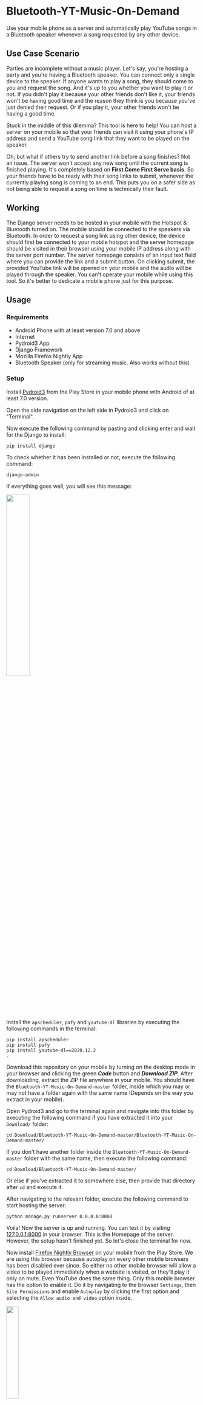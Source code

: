 # Bluetooth-YT-Music-On-Demand
Use your mobile phone as a server and automatically play YouTube songs in a Bluetooth speaker whenever a song requested by any other device.
## Use Case Scenario
Parties are incomplete without a music player. Let's say, you're hosting a party and you're having a Bluetooth speaker. You can connect only a single device to the speaker. If anyone wants to play a song, they should come to you and request the song. And it's up to you whether you want to play it or not. If you didn't play it because your other friends don't like it, your friends won't be having good time and the reason they think is you because you've just denied their request. Or if you play it, your other friends won't be having a good time.

Stuck in the middle of this dilemma? This tool is here to help! You can host a server on your mobile so that your friends can visit it using your phone's IP address and send a YouTube song link that they want to be played on the speaker.

Oh, but what if others try to send another link before a song finishes? Not an issue. The server won't accept any new song until the current song is finished playing. It's completely based on **First Come First Serve basis**. So your friends have to be ready with their song links to submit, whenever the currently playing song is coming to an end. This puts you on a safer side as not being able to request a song on time is technically their fault.
## Working
The Django server needs to be hosted in your mobile with the Hotspot & Bluetooth turned on. The mobile should be connected to the speakers via Bluetooth. In order to request a song link using other device, the device should first be connected to your mobile hotspot and the server homepage should be visited in their browser using your mobile IP address along with the server port number. The server homepage consists of an input text field where you can provide the link and a submit button. On clicking submit, the provided YouTube link will be opened on your mobile and the audio will be played through the speaker. You can't operate your mobile while using this tool. So it's better to dedicate a mobile phone just for this purpose.
## Usage
### Requirements
- Android Phone with at least version 7.0 and above
- Internet
- Pydroid3 App
- Django Framework
- Mozilla Firefox Nightly App
- Bluetooth Speaker (only for streaming music. Also works without this)
### Setup
Install [Pydroid3](https://play.google.com/store/apps/details?id=ru.iiec.pydroid3) from the Play Store in your mobile phone with Android of at least 7.0 version.

Open the side navigation on the left side in Pydroid3 and click on "Terminal".

Now execute the following command by pasting and clicking enter and wait for the Django to install:

    pip install django

To check whether it has been installed or not, execute the following command:

    django-admin
If everything goes well, you will see this message:

<img src="https://user-images.githubusercontent.com/65415209/164992059-f074c17f-a8e8-4d5b-bed6-e3de99f77d10.png" width="35%"></img>

Install the `apscheduler`, `pafy` and `youtube-dl` libraries by executing the following commands in the terminal:

    pip install apscheduler
    pip install pafy
    pip install youtube-dl==2020.12.2
    .
Download this repository on your mobile by turning on the desktop mode in your browser and clicking the green ***Code*** button and ***Download ZIP***. After downloading, extract the ZIP file anywhere in your mobile. You should have the `Bluetooth-YT-Music-On-Demand-master` folder, inside which you may or may not have a folder again with the same name (Depends on the way you extract in your mobile).

Open Pydroid3 and go to the terminal again and navigate into this folder by executing the following command if you have extracted it into your `Download/` folder:

    cd Download/Bluetooth-YT-Music-On-Demand-master/Bluetooth-YT-Music-On-Demand-master/
If you don't have another folder inside the `Bluetooth-YT-Music-On-Demand-master` folder with the same name, then execute the following command:

    cd Download/Bluetooth-YT-Music-On-Demand-master/
Or else if you've extracted it to somewhere else, then provide that directory after `cd` and execute it.

After navigating to the relevant folder, execute the following command to start hosting the server:

    python manage.py runserver 0.0.0.0:8000
Voila! Now the server is up and running. You can test it by visiting [127.0.0.1:8000](http://127.0.0.1:8000) in your browser. This is the Homepage of the server. However, the setup hasn't finished yet. So let's close the terminal for now.

Now install [Firefox Nightly Browser](https://play.google.com/store/apps/details?id=org.mozilla.fenix) on your mobile from the Play Store. We are using this browser because autoplay on every other mobile browsers has been disabled ever since. So either no other mobile browser will allow a video to be played immediately when a website is visited, or they'll play it only on mute. Even YouTube does the same thing. Only this mobile browser has the option to enable it. Do it by navigating to the browser `Settings`, then `Site Permissions` and enable `Autoplay` by clicking the first option and selecting the `Allow audio and video` option inside.

<img src="https://user-images.githubusercontent.com/65415209/165261330-849892ac-3787-4d4e-8ddc-3fa0c4aed6fe.gif" width="25%"></img>

Now the videos will be autoplayed, but only on mute. On using desktop mode, the autoplay will work perfectly. So we have to set the desktop view as the default view for displaying the webpages. In order to set that, type `about:config` in the address bar and press Enter. Then tap the the Plus (+) icon on the top left corner, then enter `general.useragent.override` for the *"Name"* and select *"String"* as the type, instead of *"Boolean"*. For *"Enter a string"*, paste the following: `Mozilla/5.0 (Windows NT 6.1; Win64; x64; rv:25.0) Gecko/20100101 Firefox/25.0` and click on *"Create"*. And that's it! The Firefox will now display the webpages in the desktop view by default.

<img src="https://user-images.githubusercontent.com/65415209/165261841-cacf969f-a902-417e-ab13-7aebd98280f6.png" width="25%"></img>

Also it's highly recommended to sign in with a YouTube Premium account in the browser to prevent the annoying YouTube ads. Because they mess with the working of this tool as the server sets a timer according to the video length as to when it has to start accepting a new song reuqest. The playing of ads will eat up some time and make the server to accept requests before the song even finishes and as a result, the song will be overridden by the newly requested song.

Now lastly, we have to make the Firefox as the default browser and stop YouTube from opening the YouTube links in the YouTube App. To do that go to `Default Apps` in your mobile settings and make the Firefox Nightly as the Default Browser App.

<img src="https://user-images.githubusercontent.com/65415209/165272834-8fc96abc-723e-40a0-9cfd-dccbeb59886e.png" width="25%"></img>
<img src="https://user-images.githubusercontent.com/65415209/165273685-697443a9-a2b9-4a3b-baf5-535935f2e2ac.png" width="25%"></img>

In `Opening Links` section find YouTube and select `Don't allow app to open links` for the `Open supported links` option.

<img src="https://user-images.githubusercontent.com/65415209/165274662-321142d4-e83a-45f1-a279-33e448521906.png" width="25%"></img>
<img src="https://user-images.githubusercontent.com/65415209/165274044-1565d085-b821-45c9-9dc8-8fcc5fcdfef4.png" width="25%"></img>
<img src="https://user-images.githubusercontent.com/65415209/165274442-f3f44108-976e-400b-8daa-8494bf64b30c.png" width="25%"></img>

Finally, we're now done with the Setup.
### Working
Now that everything has been setup, it's time to put this tool at work! So firstly we should connect our mobile to the Bluetooth speaker and turn on the mobile internet and hotspot. Know the IP Address of your mobile by navigating to the `About Phone` in mobile settings and clicking on the `IMEI & IP` option. Under the IP address section you can find your IP address. Better note it down somewhere because you have to share it with your friends so that they can access the homepage of the server using this IP.

<img src="https://user-images.githubusercontent.com/65415209/165276126-05716006-a0dc-4fb8-83af-1101bc7cd701.png" width="25%"></img>

Now fire up the server using previously mentioned command in the Pydroid3 terminal. Then start using the split screen while the terminal is open (this prevents the android from killing the pydroid terminal session). And that's pretty much it for setting up the server. You can leave your mobile aside now.

<img src="https://user-images.githubusercontent.com/65415209/165275665-5cd18c68-1edb-4ec7-88d9-8c6d9b20ffc9.png" width="25%"></img>

Now to access the homepage of the server from another device, you just have to connect to your mobile hotspot and type in the IP address of your mobile that you've noted earlier in the address bar of any browser in this device and add `:8000` at the end and hit Enter. You'll see this page on doing so:

<img src="https://user-images.githubusercontent.com/65415209/165276701-df4609bd-3f36-4b58-b17e-9bddf16868c3.jpg" width="20%"></img>

You can now paste the YouTube song link in the text field and click on submit.

<img src="https://user-images.githubusercontent.com/65415209/165276765-c206415a-9437-4118-ab2b-6dadca9cfc76.jpg" width="20%"></img>

The YouTube link will be opened on **your** mobile in the Firefox browser on the other half of the split screen and the video will start playing automatically. The audio will be streamed to a Bluetooth speaker, if connected.

<img src="https://user-images.githubusercontent.com/65415209/165277068-1ce6a8a0-746c-4063-a801-370f040a1d91.png" width="25%"></img>

On submitting another song before the current song is finished, the server will display this page on the other devices:

<img src="https://user-images.githubusercontent.com/65415209/164992195-dfbc8846-8a8f-46f1-96eb-c47da18b6920.jpg" width="20%"></img>

If luckily no ads are played at the beginning of the song, then the server will nicely accept new requests only after the song ends. That's why a premium YouTube account is preferred.

## Note from the Developer
This tool was developed while having almost no knowledge about Django. Hopefully, I'll clean the code after I learn it ;)
